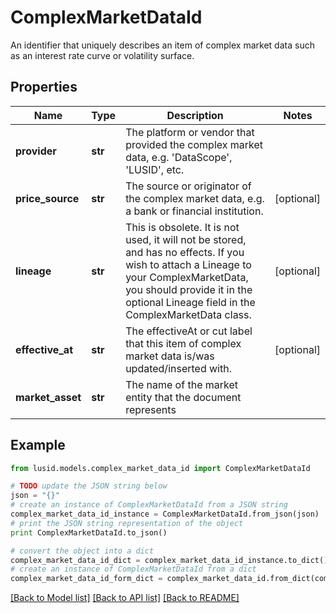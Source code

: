 # ComplexMarketDataId

An identifier that uniquely describes an item of complex market data such as an interest rate curve or volatility surface.

## Properties
Name | Type | Description | Notes
------------ | ------------- | ------------- | -------------
**provider** | **str** | The platform or vendor that provided the complex market data, e.g. &#39;DataScope&#39;, &#39;LUSID&#39;, etc. | 
**price_source** | **str** | The source or originator of the complex market data, e.g. a bank or financial institution. | [optional] 
**lineage** | **str** | This is obsolete. It is not used, it will not be stored, and has no effects.  If you wish to attach a Lineage to your ComplexMarketData,  you should provide it in the optional Lineage field in the ComplexMarketData class. | [optional] 
**effective_at** | **str** | The effectiveAt or cut label that this item of complex market data is/was updated/inserted with. | [optional] 
**market_asset** | **str** | The name of the market entity that the document represents | 

## Example

```python
from lusid.models.complex_market_data_id import ComplexMarketDataId

# TODO update the JSON string below
json = "{}"
# create an instance of ComplexMarketDataId from a JSON string
complex_market_data_id_instance = ComplexMarketDataId.from_json(json)
# print the JSON string representation of the object
print ComplexMarketDataId.to_json()

# convert the object into a dict
complex_market_data_id_dict = complex_market_data_id_instance.to_dict()
# create an instance of ComplexMarketDataId from a dict
complex_market_data_id_form_dict = complex_market_data_id.from_dict(complex_market_data_id_dict)
```
[[Back to Model list]](../README.md#documentation-for-models) [[Back to API list]](../README.md#documentation-for-api-endpoints) [[Back to README]](../README.md)


